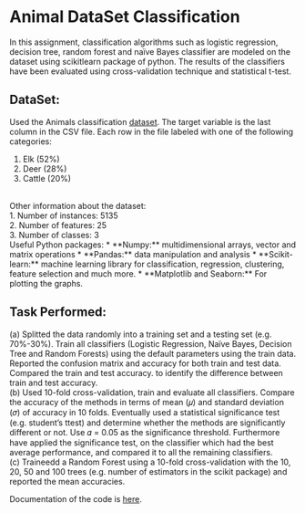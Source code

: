 # Animal DataSet Classification

In this assignment, classification algorithms such as logistic regression, decision tree, random forest and naïve Bayes classifier are modeled on the dataset using scikitlearn package of python. The results of the classifiers have been evaluated using cross-validation technique and statistical t-test.

DataSet:
--------

Used the Animals classification [dataset](https://www.fs.fed.us/pnw/starkey/). The target variable is the last column in the
CSV file. Each row in the file labeled with one of the following categories:
1. Elk (52%)
2. Deer (28%)
3. Cattle (20%)
<br />
Other information about the dataset:<br />
1. Number of instances: 5135 <br />
2. Number of features: 25 <br />
3. Number of classes: 3 
<br />
Useful Python packages:
* **Numpy:** multidimensional arrays, vector and matrix operations
* **Pandas:** data manipulation and analysis
* **Scikit-learn:** machine learning library for classification, regression, clustering, feature selection and much more.
* **Matplotlib and Seaborn:** For plotting the graphs.

Task Performed:
---------------
(a) Splitted the data randomly into a training set and a testing set (e.g. 70%-30%). Train all
classifiers (Logistic Regression, Naïve Bayes, Decision Tree and Random Forests)
using the default parameters using the train data. Reported the confusion matrix and
accuracy for both train and test data. Compared the train and test accuracy. to identify the
difference between train and test accuracy. <br />
(b) Used 10-fold cross-validation, train and evaluate all classifiers. Compare the
accuracy of the methods in terms of mean (𝜇) and standard deviation (𝜎) of
accuracy in 10 folds. Eventually used a statistical significance test (e.g. student’s ttest)
and determine whether the methods are significantly different or not. Use 𝛼 =
0.05 as the significance threshold. Furthermore have applied the significance test, on the
classifier which had the best average performance, and compared it to all the remaining
classifiers.<br />
(c) Traineedd a Random Forest using a 10-fold cross-validation with the 10, 20, 50 and 100
trees (e.g. number of estimators in the scikit package) and reported the mean
accuracies.

Documentation of the code is [here](https://github.com/dalalbhargav07/Dalhousie---Machine-Learning-with-Big-Data/blob/master/Assignment%201%20-%20Animal%20Dataset%20Classification/A1_BhargavDalal_B0785773.pdf).
